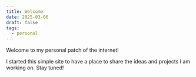 ```yaml
---
title: Welcome
date: 2025-03-06
draft: false
tags:
  - personal
---
```

Welcome to my personal patch of the internet! 

I started this simple site to have a place to share the ideas and projects I am working on. Stay tuned!






